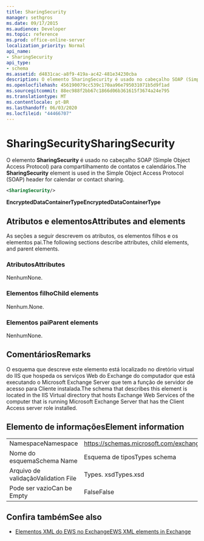 ```yaml
---
title: SharingSecurity
manager: sethgros
ms.date: 09/17/2015
ms.audience: Developer
ms.topic: reference
ms.prod: office-online-server
localization_priority: Normal
api_name:
- SharingSecurity
api_type:
- schema
ms.assetid: d4831cac-a8f9-419a-ac42-481e34230cba
description: O elemento SharingSecurity é usado no cabeçalho SOAP (Simple Object Access Protocol) para compartilhamento de contatos e calendários.
ms.openlocfilehash: 456190079cc539c170aa96e795031071b5d9f1ad
ms.sourcegitcommit: 88ec988f2bb67c1866d06b361615f3674a24e795
ms.translationtype: MT
ms.contentlocale: pt-BR
ms.lasthandoff: 06/03/2020
ms.locfileid: "44466707"
---
```

# <a name="sharingsecurity"></a><span data-ttu-id="d50df-103">SharingSecurity</span><span class="sxs-lookup"><span data-stu-id="d50df-103">SharingSecurity</span></span>

<span data-ttu-id="d50df-104">O elemento **SharingSecurity** é usado no cabeçalho SOAP (Simple Object Access Protocol) para compartilhamento de contatos e calendários.</span><span class="sxs-lookup"><span data-stu-id="d50df-104">The **SharingSecurity** element is used in the Simple Object Access Protocol (SOAP) header for calendar or contact sharing.</span></span> 
  
```xml
<SharingSecurity/>
```

 <span data-ttu-id="d50df-105">**EncryptedDataContainerType**</span><span class="sxs-lookup"><span data-stu-id="d50df-105">**EncryptedDataContainerType**</span></span>
## <a name="attributes-and-elements"></a><span data-ttu-id="d50df-106">Atributos e elementos</span><span class="sxs-lookup"><span data-stu-id="d50df-106">Attributes and elements</span></span>

<span data-ttu-id="d50df-107">As seções a seguir descrevem os atributos, os elementos filhos e os elementos pai.</span><span class="sxs-lookup"><span data-stu-id="d50df-107">The following sections describe attributes, child elements, and parent elements.</span></span>
  
### <a name="attributes"></a><span data-ttu-id="d50df-108">Atributos</span><span class="sxs-lookup"><span data-stu-id="d50df-108">Attributes</span></span>

<span data-ttu-id="d50df-109">Nenhum</span><span class="sxs-lookup"><span data-stu-id="d50df-109">None.</span></span>
  
### <a name="child-elements"></a><span data-ttu-id="d50df-110">Elementos filho</span><span class="sxs-lookup"><span data-stu-id="d50df-110">Child elements</span></span>

<span data-ttu-id="d50df-111">Nenhum.</span><span class="sxs-lookup"><span data-stu-id="d50df-111">None.</span></span>
  
### <a name="parent-elements"></a><span data-ttu-id="d50df-112">Elementos pai</span><span class="sxs-lookup"><span data-stu-id="d50df-112">Parent elements</span></span>

<span data-ttu-id="d50df-113">Nenhum</span><span class="sxs-lookup"><span data-stu-id="d50df-113">None.</span></span>
  
## <a name="remarks"></a><span data-ttu-id="d50df-114">Comentários</span><span class="sxs-lookup"><span data-stu-id="d50df-114">Remarks</span></span>

<span data-ttu-id="d50df-115">O esquema que descreve este elemento está localizado no diretório virtual do IIS que hospeda os serviços Web do Exchange do computador que está executando o Microsoft Exchange Server que tem a função de servidor de acesso para Cliente instalada.</span><span class="sxs-lookup"><span data-stu-id="d50df-115">The schema that describes this element is located in the IIS Virtual directory that hosts Exchange Web Services of the computer that is running Microsoft Exchange Server that has the Client Access server role installed.</span></span>
  
## <a name="element-information"></a><span data-ttu-id="d50df-116">Elemento de informações</span><span class="sxs-lookup"><span data-stu-id="d50df-116">Element information</span></span>

|||
|:-----|:-----|
|<span data-ttu-id="d50df-117">Namespace</span><span class="sxs-lookup"><span data-stu-id="d50df-117">Namespace</span></span>  <br/> |https://schemas.microsoft.com/exchange/services/2006/types  <br/> |
|<span data-ttu-id="d50df-118">Nome do esquema</span><span class="sxs-lookup"><span data-stu-id="d50df-118">Schema Name</span></span>  <br/> |<span data-ttu-id="d50df-119">Esquema de tipos</span><span class="sxs-lookup"><span data-stu-id="d50df-119">Types schema</span></span>  <br/> |
|<span data-ttu-id="d50df-120">Arquivo de validação</span><span class="sxs-lookup"><span data-stu-id="d50df-120">Validation File</span></span>  <br/> |<span data-ttu-id="d50df-121">Types. xsd</span><span class="sxs-lookup"><span data-stu-id="d50df-121">Types.xsd</span></span>  <br/> |
|<span data-ttu-id="d50df-122">Pode ser vazio</span><span class="sxs-lookup"><span data-stu-id="d50df-122">Can be Empty</span></span>  <br/> |<span data-ttu-id="d50df-123">False</span><span class="sxs-lookup"><span data-stu-id="d50df-123">False</span></span>  <br/> |
   
## <a name="see-also"></a><span data-ttu-id="d50df-124">Confira também</span><span class="sxs-lookup"><span data-stu-id="d50df-124">See also</span></span>



- [<span data-ttu-id="d50df-125">Elementos XML do EWS no Exchange</span><span class="sxs-lookup"><span data-stu-id="d50df-125">EWS XML elements in Exchange</span></span>](ews-xml-elements-in-exchange.md)

